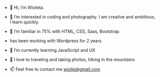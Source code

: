 - 👋 Hi, I’m Wioleta. 
- 👀 I’m interested in coding and photography. 
  I am creative and ambitious, I learn quickly.
- 🌱 I’m familiar in 75% with HTML, CSS, Saas, Bootstrap
- has been working with Wordpress for 2 years
- 🌱 I’m currently learning JavaScript and UX
- 🌱 I love to traveling and taking photos, hiking in the mountains
 
- 📫 Feel free to contact me wiolip@gmail.com

<!---
Wiolip/Wiolip is a ✨ special ✨ repository because its `README.md` (this file) appears on your GitHub profile.
You can click the Preview link to take a look at your changes.
--->
